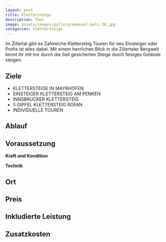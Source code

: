 ```yaml
---
layout: post
title: Klettersteige
description: Tour
image: assets/images/gallery/emanuel-pali-38.jpg
categories: klettersteige
---
```


Im Zillertal gibt es Zahlreiche Klettersteig Touren für neu Einsteiger oder Profis ist alles dabei. Mit einem herrlichen Blick in die Zillertaler Bergwelt könnt ihr mit mir durch die Seil gesicherten Steige durch felsiges Gelände steigen.

## Ziele
- KLETTERSTEIGE IN MAYRHOFEN
- EINSTEIGER KLETTERSTEIG AM PENKEN
- INNSBRUCKER KLETTERSTEIG
- 5 GIPFEL KLETTERSTEIG ROFAN
- INDIVIDUELLE TOUREN

## Ablauf

## Voraussetzung

**Kraft und Kondition**

**Technik**

## Ort

## Preis

## Inkludierte Leistung

## Zusatzkosten